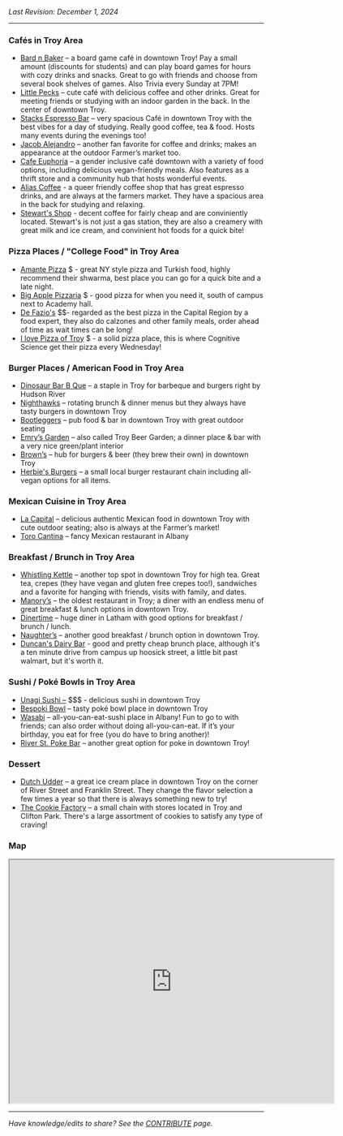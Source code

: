 _Last Revision: December 1, 2024_

---
### Cafés in Troy Area
- [Bard n Baker](https://www.bardandbaker.com/) – a board game café in downtown Troy! Pay a small amount (discounts for students) and can play board games for hours with cozy drinks and snacks. Great to go with friends and choose from several book shelves of games. Also Trivia every Sunday at 7PM!
- [Little Pecks](https://www.clarkhousehospitality.com/littlepecks) – cute café with delicious coffee and other drinks. Great for meeting friends or studying with an indoor garden in the back. In the center of downtown Troy.
- [Stacks Espresso Bar](https://www.stacksespresso.com/) – very spacious Café in downtown Troy with the best vibes for a day of studying. Really good coffee, tea & food. Hosts many events during the evenings too!
- [Jacob Alejandro](https://www.jacobalejandro.com/) – another fan favorite for coffee and drinks; makes an appearance at the outdoor Farmer’s market too.
- [Cafe Euphoria](https://www.cafeeuphoria.org/) – a gender inclusive café downtown with a variety of food options, including delicious vegan-friendly meals. Also features as a thrift store and a community hub that hosts wonderful events.
- [Alias Coffee](https://www.aliascoffee.com/) - a queer friendly coffee shop that has great espresso drinks, and are always at the farmers market. They have a spacious area in the back for studying and relaxing. 
- [Stewart's Shop](https://locations.stewartsshops.com) - decent coffee for fairly cheap and are conviniently located. Stewart's is not just a gas station, they are also a creamery with great milk and ice cream, and convinient hot foods for a quick bite! 

### Pizza Places / "College Food" in Troy Area
- [Amante Pizza](https://amantepizzany.square.site/) $ - great NY style pizza and Turkish food, highly recommend their shwarma, best place you can go for a quick bite and a late night. 
- [Big Apple Pizzaria](http://www.bigapplepizzatroy.com/) $ - good pizza for when you need it, south of campus next to Academy hall. 
- [De Fazio's](https://defaziospizza.com/order-troy) $$- regarded as the best pizza in the Capital Region by a food expert, they also do calzones and other family meals, order ahead of time as wait times can be long!
- [I love Pizza of Troy](https://www.ilovenewyorkpizzzany.com/) $ - a solid pizza place, this is where Cognitive Science get their pizza every Wednesday!

    
### Burger Places / American Food in Troy Area
- [Dinosaur Bar B Que](https://dinosaurbarbque.com/locations/troy) – a staple in Troy for barbeque and burgers right by Hudson River
- [Nighthawks](https://www.nighthawkstroy.com/fullmenu) – rotating brunch & dinner menus but they always have tasty burgers in downtown Troy
- [Bootleggers](https://bootleggerstroy.com/) – pub food & bar in downtown Troy with great outdoor seating
- [Emry’s Garden](https://emrysgarden.com/) – also called Troy Beer Garden; a dinner place & bar with a very nice green/plant interior
- [Brown’s](https://www.brownsbrewing.com/) – hub for burgers & beer (they brew their own) in downtown Troy
- [Herbie's Burgers](https://www.herbiesburgers.com/) – a small local burger restaurant chain including all-vegan options for all items.
    
### Mexican Cuisine in Troy Area
- [La Capital](https://www.lacapitaltaquerias.com/troylocation) – delicious authentic Mexican food in downtown Troy with cute outdoor seating; also is always at the Farmer’s market!
- [Toro Cantina](https://www.torocantina.com/) – fancy Mexican restaurant in Albany
        
### Breakfast / Brunch in Troy Area
- [Whistling Kettle](https://www.thewhistlingkettle.com/pages/whistling-kettle-troy) – another top spot in downtown Troy for high tea. Great tea, crepes (they have vegan and gluten free crepes too!), sandwiches and a favorite for hanging with friends, visits with family, and dates.
- [Manory’s](https://www.toasttab.com/local/order/manorys-restaurant/r-4e77474b-0d2a-450b-908d-86eed948ab34) – the oldest restaurant in Troy; a diner with an endless menu of great breakfast & lunch options in downtown Troy.
- [Dinertime](https://dinertimeny.com/) – huge diner in Latham with good options for breakfast / brunch / lunch.
- [Naughter’s](https://www.naughters.com/) – another good breakfast / brunch option in downtown Troy.
- [Duncan's Dairy Bar](https://www.duncansdairybar.com/) - good and pretty cheap brunch place, although it's a ten minute drive from campus up hoosick street, a little bit past walmart, but it's worth it. 
        
### Sushi / Poké Bowls in Troy Area
- [Unagi Sushi –](https://unagitroyny.com/) $$$ - delicious sushi in downtown Troy
- [Bespoki Bowl](https://bespokibowl.com/) – tasty poké bowl place in downtown Troy
- [Wasabi](https://www.wasabialbanyny.com/) – all-you-can-eat-sushi place in Albany! Fun to go to with friends; can also order without doing all-you-can-eat. If it’s your birthday, you eat for free (you do have to bring another)!
- [River St. Poke Bar](https://riverstpokebar.com/) – another great option for poke in downtown Troy!

### Dessert
- [Dutch Udder](https://www.dutchudder518.com/) – a great ice cream place in downtown Troy on the corner of River Street  and Franklin Street. They change the flavor selection a few times a year so that there is always something new to try!
- [The Cookie Factory](https://thecookiefactoryny.com/) – a small chain with stores located in Troy and Clifton Park. There's a large assortment of cookies to satisfy any type of craving!


### Map

<iframe src="https://www.google.com/maps/d/embed?mid=1HKYV11sbu0roYYIidJ2Eu9IjLk-1-KU&ehbc=2E312F" width="640" height="480"></iframe>


---
_Have knowledge/edits to share? See the [CONTRIBUTE](../CONTRIBUTE.md) page._